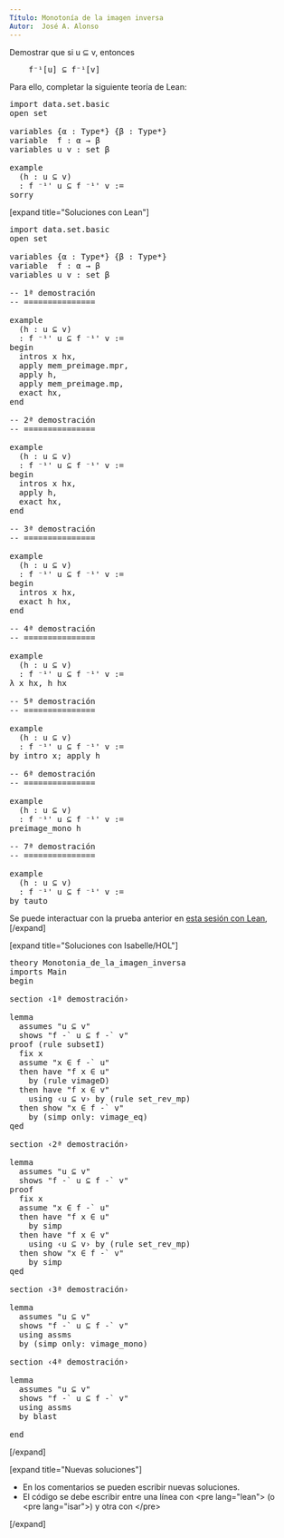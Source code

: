 ```yaml
---
Título: Monotonía de la imagen inversa
Autor:  José A. Alonso
---
```


Demostrar que si u ⊆ v, entonces
<pre lang="text">
    f⁻¹[u] ⊆ f⁻¹[v]
</pre>

Para ello, completar la siguiente teoría de Lean:

<pre lang="lean">
import data.set.basic
open set

variables {α : Type*} {β : Type*}
variable  f : α → β
variables u v : set β

example
  (h : u ⊆ v)
  : f ⁻¹' u ⊆ f ⁻¹' v :=
sorry
</pre>

[expand title="Soluciones con Lean"]

<pre lang="lean">
import data.set.basic
open set

variables {α : Type*} {β : Type*}
variable  f : α → β
variables u v : set β

-- 1ª demostración
-- ===============

example
  (h : u ⊆ v)
  : f ⁻¹' u ⊆ f ⁻¹' v :=
begin
  intros x hx,
  apply mem_preimage.mpr,
  apply h,
  apply mem_preimage.mp,
  exact hx,
end

-- 2ª demostración
-- ===============

example
  (h : u ⊆ v)
  : f ⁻¹' u ⊆ f ⁻¹' v :=
begin
  intros x hx,
  apply h,
  exact hx,
end

-- 3ª demostración
-- ===============

example
  (h : u ⊆ v)
  : f ⁻¹' u ⊆ f ⁻¹' v :=
begin
  intros x hx,
  exact h hx,
end

-- 4ª demostración
-- ===============

example
  (h : u ⊆ v)
  : f ⁻¹' u ⊆ f ⁻¹' v :=
λ x hx, h hx

-- 5ª demostración
-- ===============

example
  (h : u ⊆ v)
  : f ⁻¹' u ⊆ f ⁻¹' v :=
by intro x; apply h

-- 6ª demostración
-- ===============

example
  (h : u ⊆ v)
  : f ⁻¹' u ⊆ f ⁻¹' v :=
preimage_mono h

-- 7ª demostración
-- ===============

example
  (h : u ⊆ v)
  : f ⁻¹' u ⊆ f ⁻¹' v :=
by tauto
</pre>

Se puede interactuar con la prueba anterior en <a href="https://bit.ly/34YYshL" rel="noopener noreferrer" target="_blank">esta sesión con Lean</a>,
[/expand]

[expand title="Soluciones con Isabelle/HOL"]

<pre lang="isar">
theory Monotonia_de_la_imagen_inversa
imports Main
begin

section ‹1ª demostración›

lemma
  assumes "u ⊆ v"
  shows "f -` u ⊆ f -` v"
proof (rule subsetI)
  fix x
  assume "x ∈ f -` u"
  then have "f x ∈ u"
    by (rule vimageD)
  then have "f x ∈ v"
    using ‹u ⊆ v› by (rule set_rev_mp)
  then show "x ∈ f -` v"
    by (simp only: vimage_eq)
qed

section ‹2ª demostración›

lemma
  assumes "u ⊆ v"
  shows "f -` u ⊆ f -` v"
proof
  fix x
  assume "x ∈ f -` u"
  then have "f x ∈ u"
    by simp
  then have "f x ∈ v"
    using ‹u ⊆ v› by (rule set_rev_mp)
  then show "x ∈ f -` v"
    by simp
qed

section ‹3ª demostración›

lemma
  assumes "u ⊆ v"
  shows "f -` u ⊆ f -` v"
  using assms
  by (simp only: vimage_mono)

section ‹4ª demostración›

lemma
  assumes "u ⊆ v"
  shows "f -` u ⊆ f -` v"
  using assms
  by blast

end
</pre>
[/expand]

[expand title="Nuevas soluciones"]
<ul>
<li>En los comentarios se pueden escribir nuevas soluciones.
<li>El código se debe escribir entre una línea con &#60;pre lang=&quot;lean&quot;&#62; (o &#60;pre lang=&quot;isar&quot;&#62;) y otra con &#60;/pre&#62;
</ul>
[/expand]
